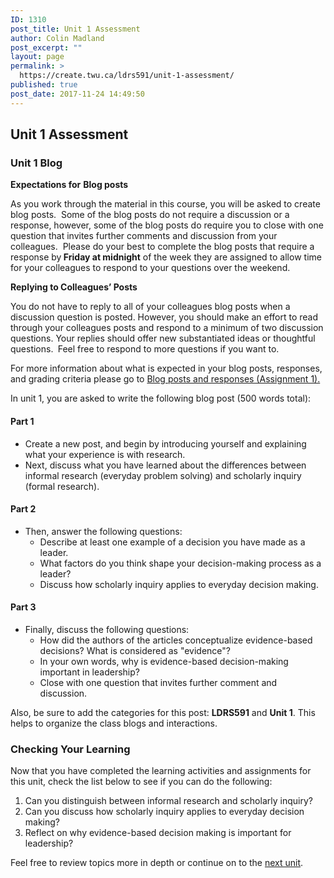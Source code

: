 ```yaml
---
ID: 1310
post_title: Unit 1 Assessment
author: Colin Madland
post_excerpt: ""
layout: page
permalink: >
  https://create.twu.ca/ldrs591/unit-1-assessment/
published: true
post_date: 2017-11-24 14:49:50
---
```

<h2>Unit 1 Assessment</h2>
<h3>Unit 1 Blog</h3>
<strong>Expectations for</strong> <strong>Blog posts</strong>

As you work through the material in this course, you will be asked to create blog posts.  Some of the blog posts do not require a discussion or a response, however, some of the blog posts do require you to close with one question that invites further comments and discussion from your colleagues.  Please do your best to complete the blog posts that require a response by<strong> Friday at midnight</strong> of the week they are assigned to allow time for your colleagues to respond to your questions over the weekend.

<strong>Replying to Colleagues’ Posts</strong>
<p class="Paragraph">You do not have to reply to all of your colleagues blog posts when a discussion question is posted. However, you should make an effort to read through your colleagues posts and respond to a minimum of two discussion questions. Your replies should offer new substantiated ideas or thoughtful questions. <strong> </strong>Feel free to respond to more questions if you want to.<strong>   </strong></p>
For more information about what is expected in your blog posts, responses, and grading criteria please go to <a href="https://create.twu.ca/ldrs591/instructions-for-blog-posts-and-responses/">Blog posts and responses (Assignment 1).</a>

In unit 1, you are asked to write the following blog post (500 words total):
<h4>Part 1</h4>
<ul>
 	<li>Create a new post, and begin by introducing yourself and explaining what your experience is with research.</li>
 	<li>Next, discuss what you have learned about the differences between informal research (everyday problem solving) and scholarly inquiry (formal research).</li>
</ul>
<h4>Part 2</h4>
<ul>
 	<li>Then, answer the following questions:
<ul>
 	<li>Describe at least one example of a decision you have made as a leader.</li>
 	<li>What factors do you think shape your decision-making process as a leader?</li>
 	<li>Discuss how scholarly inquiry applies to everyday decision making.</li>
</ul>
</li>
</ul>
<h4>Part 3</h4>
<ul>
 	<li>Finally, discuss the following questions:
<ul>
 	<li>How did the authors of the articles conceptualize evidence-based decisions? What is considered as "evidence"?</li>
 	<li>In your own words, why is evidence-based decision-making important in leadership?</li>
 	<li>Close with one question that invites further comment and discussion.</li>
</ul>
</li>
</ul>
Also, be sure to add the categories for this post: <strong>LDRS591</strong> and <strong>Unit 1</strong>. This helps to organize the class blogs and interactions.
<h3>Checking Your Learning</h3>
Now that you have completed the learning activities and assignments for this unit, check the list below to see if you can do the following:
<ol>
 	<li>Can you distinguish between informal research and scholarly inquiry?</li>
 	<li>Can you discuss how scholarly inquiry applies to everyday decision making?</li>
 	<li>Reflect on why evidence-based decision making is important for leadership?</li>
</ol>
Feel free to review topics more in depth or continue on to the <a href="https://create.twu.ca/ldrs591/unit-2-overview/">next unit</a>.